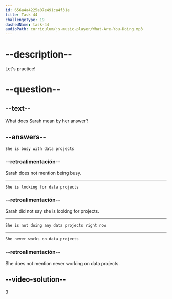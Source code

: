 ```yaml
---
id: 656a4a4225a07e491ca4f31e
title: Task 44
challengeType: 19
dashedName: task-44
audioPath: curriculum/js-music-player/What-Are-You-Doing.mp3
---
```


<!--
AUDIO REFERENCE: 

Sarah: Hi Bob! I'm not working on any data projects at the moment.

-->

# --description--

Let's practice!

# --question--

## --text--

What does Sarah mean by her answer?

## --answers--

`She is busy with data projects`

### --retroalimentación--

Sarah does not mention being busy.

---

`She is looking for data projects`

### --retroalimentación--

Sarah did not say she is looking for projects.

---

`She is not doing any data projects right now`

---

`She never works on data projects`

### --retroalimentación--

She does not mention never working on data projects.

## --video-solution--

3
